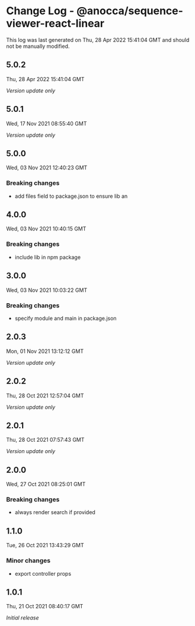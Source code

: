 # Change Log - @anocca/sequence-viewer-react-linear

This log was last generated on Thu, 28 Apr 2022 15:41:04 GMT and should not be manually modified.

## 5.0.2
Thu, 28 Apr 2022 15:41:04 GMT

_Version update only_

## 5.0.1
Wed, 17 Nov 2021 08:55:40 GMT

_Version update only_

## 5.0.0
Wed, 03 Nov 2021 12:40:23 GMT

### Breaking changes

- add files field to package.json to ensure lib an

## 4.0.0
Wed, 03 Nov 2021 10:40:15 GMT

### Breaking changes

- include lib in npm package

## 3.0.0
Wed, 03 Nov 2021 10:03:22 GMT

### Breaking changes

- specify module and main in package.json

## 2.0.3
Mon, 01 Nov 2021 13:12:12 GMT

_Version update only_

## 2.0.2
Thu, 28 Oct 2021 12:57:04 GMT

_Version update only_

## 2.0.1
Thu, 28 Oct 2021 07:57:43 GMT

_Version update only_

## 2.0.0
Wed, 27 Oct 2021 08:25:01 GMT

### Breaking changes

- always render search if provided

## 1.1.0
Tue, 26 Oct 2021 13:43:29 GMT

### Minor changes

- export controller props

## 1.0.1
Thu, 21 Oct 2021 08:40:17 GMT

_Initial release_

